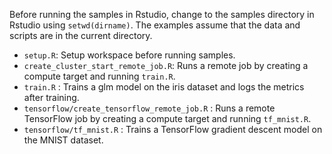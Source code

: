 Before running the samples in Rstudio, change to the samples directory in Rstudio using `setwd(dirname)`.
The examples assume that the data and scripts are in the current directory.

- `setup.R`: Setup workspace before running samples.
- `create_cluster_start_remote_job.R`: Runs a remote job by creating a compute target and running `train.R`.
- `train.R` : Trains a glm model on the iris dataset and logs the metrics after training.
- `tensorflow/create_tensorflow_remote_job.R` : Runs a remote TensorFlow job by creating a compute target and running `tf_mnist.R`.
- `tensorflow/tf_mnist.R` : Trains a TensorFlow gradient descent model on the MNIST dataset.